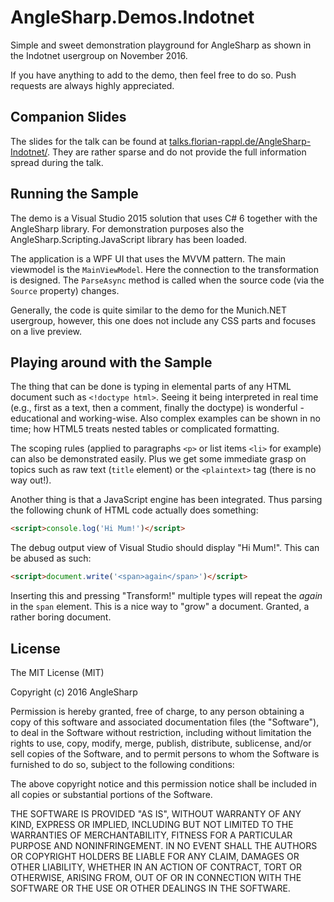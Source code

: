 # AngleSharp.Demos.Indotnet

Simple and sweet demonstration playground for AngleSharp as shown in the Indotnet usergroup on November 2016.

If you have anything to add to the demo, then feel free to do so. Push requests are always highly appreciated.

## Companion Slides

The slides for the talk can be found at [talks.florian-rappl.de/AngleSharp-Indotnet/](http://talks.florian-rappl.de/AngleSharp-Indotnet/?full#final). They are rather sparse and do not provide the full information spread during the talk.

## Running the Sample

The demo is a Visual Studio 2015 solution that uses C# 6 together with the AngleSharp library. For demonstration purposes also the AngleSharp.Scripting.JavaScript library has been loaded.

The application is a WPF UI that uses the MVVM pattern. The main viewmodel is the `MainViewModel`. Here the connection to the transformation is designed. The `ParseAsync` method is called when the source code (via the `Source` property) changes.

Generally, the code is quite similar to the demo for the Munich.NET usergroup, however, this one does not include any CSS parts and focuses on a live preview.

## Playing around with the Sample

The thing that can be done is typing in elemental parts of any HTML document such as `<!doctype html>`. Seeing it being interpreted in real time (e.g., first as a text, then a comment, finally the doctype) is wonderful - educational and working-wise. Also complex examples can be shown in no time; how HTML5 treats nested tables or complicated formatting.

The scoping rules (applied to paragraphs `<p>` or list items `<li>` for example) can also be demonstrated easily. Plus we get some immediate grasp on topics such as raw text (`title` element) or the `<plaintext>` tag (there is no way out!).

Another thing is that a JavaScript engine has been integrated. Thus parsing the following chunk of HTML code actually does something:

```html
<script>console.log('Hi Mum!')</script>
```

The debug output view of Visual Studio should display "Hi Mum!". This can be abused as such:

```html
<script>document.write('<span>again</span>')</script>
```

Inserting this and pressing "Transform!" multiple types will repeat the *again* in the `span` element. This is a nice way to "grow" a document. Granted, a rather boring document.

## License

The MIT License (MIT)

Copyright (c) 2016 AngleSharp

Permission is hereby granted, free of charge, to any person obtaining a copy of this software and associated documentation files (the "Software"), to deal in the Software without restriction, including without limitation the rights to use, copy, modify, merge, publish, distribute, sublicense, and/or sell copies of the Software, and to permit persons to whom the Software is furnished to do so, subject to the following conditions:

The above copyright notice and this permission notice shall be included in all copies or substantial portions of the Software.

THE SOFTWARE IS PROVIDED "AS IS", WITHOUT WARRANTY OF ANY KIND, EXPRESS OR IMPLIED, INCLUDING BUT NOT LIMITED TO THE WARRANTIES OF MERCHANTABILITY, FITNESS FOR A PARTICULAR PURPOSE AND NONINFRINGEMENT. IN NO EVENT SHALL THE AUTHORS OR COPYRIGHT HOLDERS BE LIABLE FOR ANY CLAIM, DAMAGES OR OTHER LIABILITY, WHETHER IN AN ACTION OF CONTRACT, TORT OR OTHERWISE, ARISING FROM, OUT OF OR IN CONNECTION WITH THE SOFTWARE OR THE USE OR OTHER DEALINGS IN THE SOFTWARE.
